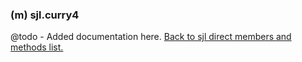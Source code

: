 ### (m) sjl.curry4
@todo - Added documentation here.
[Back to sjl direct members and methods list.](#sjl-direct-members-and-methods)
